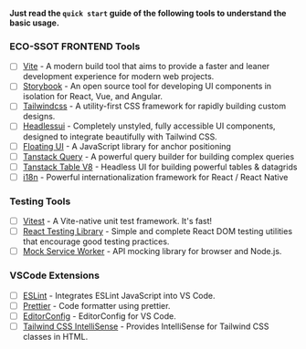 **Just read the `quick start` guide of the following tools to understand the basic usage.**

### ECO-SSOT FRONTEND Tools

- [ ] [Vite](https://vitejs.dev/guide/) - A modern build tool that aims to provide a faster and leaner development experience for modern web projects.
- [ ] [Storybook](https://storybook.js.org/) - An open source tool for developing UI components in isolation for React, Vue, and Angular.
- [ ] [Tailwindcss](https://tailwindcss.com/) - A utility-first CSS framework for rapidly building custom designs.
- [ ] [Headlessui](https://headlessui.com/) - Completely unstyled, fully accessible UI components, designed to integrate beautifully with Tailwind CSS.
- [ ] [Floating UI](https://floating-ui.com/) - A JavaScript library for anchor positioning
- [ ] [Tanstack Query](https://tanstack.com/query) - A powerful query builder for building complex queries
- [ ] [Tanstack Table V8](https://tanstack.com/table/v8) - Headless UI for building powerful tables & datagrids
- [ ] [i18n](https://react.i18next.com/) - Powerful internationalization framework for React / React Native

### Testing Tools

- [ ] [Vitest](https://vitest.dev/) - A Vite-native unit test framework. It's fast!
- [ ] [React Testing Library](https://testing-library.com/docs/react-testing-library/intro) - Simple and complete React DOM testing utilities that encourage good testing practices.
- [ ] [Mock Service Worker](https://mswjs.io/) - API mocking library for browser and Node.js.

### VSCode Extensions

- [ ] [ESLint](https://marketplace.visualstudio.com/items?itemName=dbaeumer.vscode-eslint) - Integrates ESLint JavaScript into VS Code.
- [ ] [Prettier](https://marketplace.visualstudio.com/items?itemName=esbenp.prettier-vscode) - Code formatter using prettier.
- [ ] [EditorConfig](https://marketplace.visualstudio.com/items?itemName=EditorConfig.EditorConfig) - EditorConfig for VS Code.
- [ ] [Tailwind CSS IntelliSense](https://marketplace.visualstudio.com/items?itemName=bradlc.vscode-tailwindcss) - Provides IntelliSense for Tailwind CSS classes in HTML.
